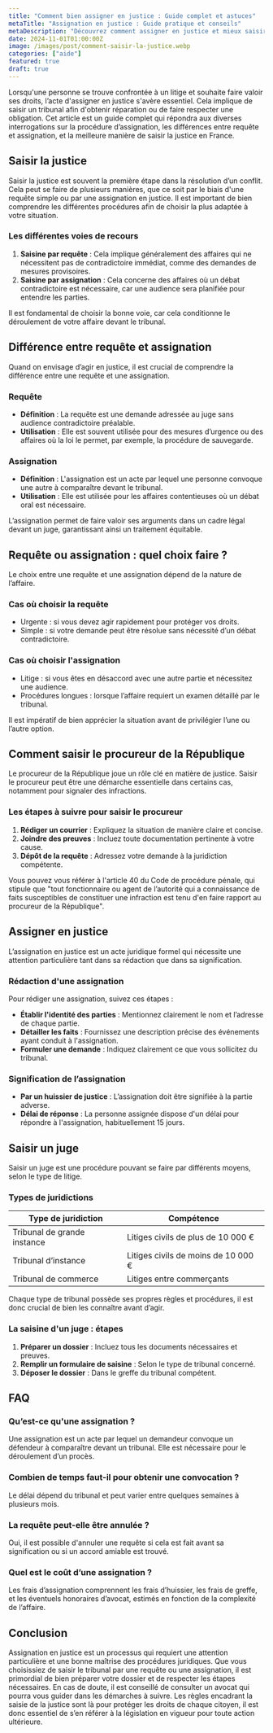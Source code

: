 ```yaml
---
title: "Comment bien assigner en justice : Guide complet et astuces"
metaTitle: "Assignation en justice : Guide pratique et conseils"
metaDescription: "Découvrez comment assigner en justice et mieux saisir la justice grâce à notre guide complet."
date: 2024-11-01T01:00:00Z
image: /images/post/comment-saisir-la-justice.webp
categories: ["aide"]
featured: true
draft: true
---
```


Lorsqu'une personne se trouve confrontée à un litige et souhaite faire valoir ses droits, l’acte d'assigner en justice s'avère essentiel. Cela implique de saisir un tribunal afin d'obtenir réparation ou de faire respecter une obligation. Cet article est un guide complet qui répondra aux diverses interrogations sur la procédure d’assignation, les différences entre requête et assignation, et la meilleure manière de saisir la justice en France.

## Saisir la justice

Saisir la justice est souvent la première étape dans la résolution d’un conflit. Cela peut se faire de plusieurs manières, que ce soit par le biais d'une requête simple ou par une assignation en justice. Il est important de bien comprendre les différentes procédures afin de choisir la plus adaptée à votre situation.

### Les différentes voies de recours

1. **Saisine par requête** : Cela implique généralement des affaires qui ne nécessitent pas de contradictoire immédiat, comme des demandes de mesures provisoires.
2. **Saisine par assignation** : Cela concerne des affaires où un débat contradictoire est nécessaire, car une audience sera planifiée pour entendre les parties.

Il est fondamental de choisir la bonne voie, car cela conditionne le déroulement de votre affaire devant le tribunal.

## Différence entre requête et assignation

Quand on envisage d’agir en justice, il est crucial de comprendre la différence entre une requête et une assignation.

### Requête

- **Définition** : La requête est une demande adressée au juge sans audience contradictoire préalable.
- **Utilisation** : Elle est souvent utilisée pour des mesures d’urgence ou des affaires où la loi le permet, par exemple, la procédure de sauvegarde.

### Assignation

- **Définition** : L'assignation est un acte par lequel une personne convoque une autre à comparaître devant le tribunal.
- **Utilisation** : Elle est utilisée pour les affaires contentieuses où un débat oral est nécessaire.

L’assignation permet de faire valoir ses arguments dans un cadre légal devant un juge, garantissant ainsi un traitement équitable.

## Requête ou assignation : quel choix faire ?

Le choix entre une requête et une assignation dépend de la nature de l’affaire.

### Cas où choisir la requête

- Urgente : si vous devez agir rapidement pour protéger vos droits.
- Simple : si votre demande peut être résolue sans nécessité d’un débat contradictoire.

### Cas où choisir l'assignation

- Litige : si vous êtes en désaccord avec une autre partie et nécessitez une audience.
- Procédures longues : lorsque l’affaire requiert un examen détaillé par le tribunal.

Il est impératif de bien apprécier la situation avant de privilégier l’une ou l’autre option.

## Comment saisir le procureur de la République

Le procureur de la République joue un rôle clé en matière de justice. Saisir le procureur peut être une démarche essentielle dans certains cas, notamment pour signaler des infractions.

### Les étapes à suivre pour saisir le procureur

1. **Rédiger un courrier** : Expliquez la situation de manière claire et concise.
2. **Joindre des preuves** : Incluez toute documentation pertinente à votre cause.
3. **Dépôt de la requête** : Adressez votre demande à la juridiction compétente.

Vous pouvez vous référer à l'article 40 du Code de procédure pénale, qui stipule que "tout fonctionnaire ou agent de l’autorité qui a connaissance de faits susceptibles de constituer une infraction est tenu d'en faire rapport au procureur de la République".

## Assigner en justice

L’assignation en justice est un acte juridique formel qui nécessite une attention particulière tant dans sa rédaction que dans sa signification.

### Rédaction d'une assignation

Pour rédiger une assignation, suivez ces étapes :
- **Établir l'identité des parties** : Mentionnez clairement le nom et l’adresse de chaque partie.
- **Détailler les faits** : Fournissez une description précise des événements ayant conduit à l'assignation.
- **Formuler une demande** : Indiquez clairement ce que vous sollicitez du tribunal.

### Signification de l’assignation

- **Par un huissier de justice** : L’assignation doit être signifiée à la partie adverse.
- **Délai de réponse** : La personne assignée dispose d'un délai pour répondre à l'assignation, habituellement 15 jours.

## Saisir un juge

Saisir un juge est une procédure pouvant se faire par différents moyens, selon le type de litige.

### Types de juridictions

| Type de juridiction | Compétence |
|---------------------|------------|
| Tribunal de grande instance | Litiges civils de plus de 10 000 € |
| Tribunal d’instance | Litiges civils de moins de 10 000 € |
| Tribunal de commerce | Litiges entre commerçants |

Chaque type de tribunal possède ses propres règles et procédures, il est donc crucial de bien les connaître avant d’agir.

### La saisine d'un juge : étapes

1. **Préparer un dossier** : Incluez tous les documents nécessaires et preuves.
2. **Remplir un formulaire de saisine** : Selon le type de tribunal concerné.
3. **Déposer le dossier** : Dans le greffe du tribunal compétent.

## FAQ

### Qu’est-ce qu'une assignation ?

Une assignation est un acte par lequel un demandeur convoque un défendeur à comparaître devant un tribunal. Elle est nécessaire pour le déroulement d’un procès.

### Combien de temps faut-il pour obtenir une convocation ?

Le délai dépend du tribunal et peut varier entre quelques semaines à plusieurs mois.

### La requête peut-elle être annulée ?

Oui, il est possible d'annuler une requête si cela est fait avant sa signification ou si un accord amiable est trouvé.

### Quel est le coût d’une assignation ?

Les frais d’assignation comprennent les frais d’huissier, les frais de greffe, et les éventuels honoraires d’avocat, estimés en fonction de la complexité de l’affaire.

## Conclusion

Assignation en justice est un processus qui requiert une attention particulière et une bonne maîtrise des procédures juridiques. Que vous choisissiez de saisir le tribunal par une requête ou une assignation, il est primordial de bien préparer votre dossier et de respecter les étapes nécessaires. En cas de doute, il est conseillé de consulter un avocat qui pourra vous guider dans les démarches à suivre. Les règles encadrant la saisie de la justice sont là pour protéger les droits de chaque citoyen, il est donc essentiel de s’en référer à la législation en vigueur pour toute action ultérieure.